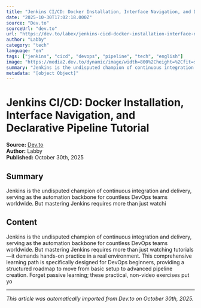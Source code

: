 ```yaml
---
title: "Jenkins CI/CD: Docker Installation, Interface Navigation, and Declarative Pipeline Tutorial"
date: "2025-10-30T17:02:18.000Z"
source: "Dev.to"
sourceUrl: "dev.to"
url: "https://dev.to/labex/jenkins-cicd-docker-installation-interface-navigation-and-declarative-pipeline-tutorial-3okf"
author: "Labby"
category: "tech"
language: "en"
tags: ["jenkins", "cicd", "devops", "pipeline", "tech", "english"]
image: "https://media2.dev.to/dynamic/image/width=800%2Cheight=%2Cfit=scale-down%2Cgravity=auto%2Cformat=auto/https%3A%2F%2Fog-image.labex.io%2Flabs%2Fjenkins-introduction-to-jenkins-pipelines-595305"
summary: "Jenkins is the undisputed champion of continuous integration and delivery, serving as the automation backbone for countless DevOps teams worldwide. But mastering Jenkins requires more than just watchi"
metadata: "[object Object]"
---
```


# Jenkins CI/CD: Docker Installation, Interface Navigation, and Declarative Pipeline Tutorial

**Source:** [Dev.to](https://dev.to/labex/jenkins-cicd-docker-installation-interface-navigation-and-declarative-pipeline-tutorial-3okf)  
**Author:** Labby  
**Published:** October 30th, 2025  

## Summary

Jenkins is the undisputed champion of continuous integration and delivery, serving as the automation backbone for countless DevOps teams worldwide. But mastering Jenkins requires more than just watchi

## Content

Jenkins is the undisputed champion of continuous integration and delivery, serving as the automation backbone for countless DevOps teams worldwide. But mastering Jenkins requires more than just watching tutorials—it demands hands-on practice in a real environment. This comprehensive learning path is specifically designed for DevOps beginners, providing a structured roadmap to move from basic setup to advanced pipeline creation. Forget passive learning; these practical, non-video exercises put yo

---

*This article was automatically imported from Dev.to on October 30th, 2025.*
